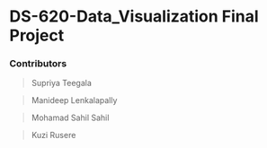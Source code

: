# DS-620-Data_Visualization Final Project

### Contributors

> Supriya Teegala

> Manideep Lenkalapally

> Mohamad Sahil Sahil

> Kuzi Rusere
